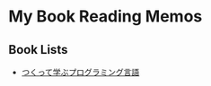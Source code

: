 # My Book Reading Memos

## Book Lists
- [つくって学ぶプログラミング言語](http://tatsu-zine.com/books/scheme-in-ruby)
